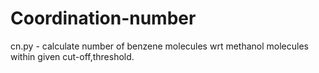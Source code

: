 # Coordination-number
cn.py - calculate number of benzene molecules wrt methanol molecules within given cut-off,threshold.



